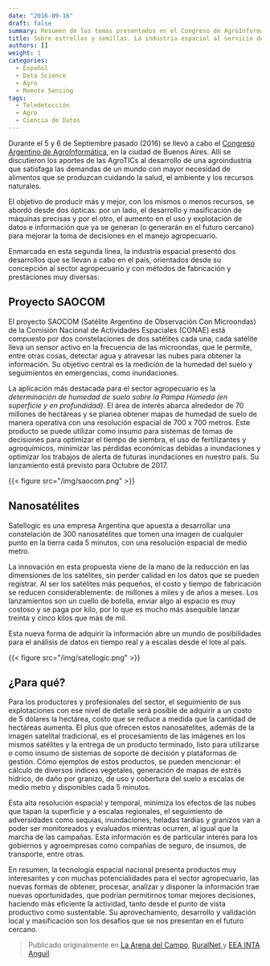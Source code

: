 ```yaml
---
date: "2016-09-16"
draft: false
summary: Resumen de los temas presentados en el Congreso de AgroInformática sobre satelites y sus aplicaciones en el agro.
title: Sobre estrellas y semillas. La industria espacial al servicio del agro.
authors: []
weight: 1
categories:
  - Español
  - Data Science
  - Agro
  - Remote Sensing
tags: 
  - Teledetección
  - Agro
  - Ciencia de Datos
---
```


Durante el 5 y 6 de Septiembre pasado (2016) se llevó a cabo el [Congreso Argentino de AgroInformática](https://inta.gob.ar/documentos/congreso-argentino-de-agroinformatica-cai-2016-resultados), en la ciudad de Buenos Aires. Allí se discutieron los aportes de las AgroTICs al desarrollo de una agroindustria que satisfaga las demandas de un mundo con mayor necesidad de alimentos que se produzcan cuidando la salud, el ambiente y los recursos naturales.

El objetivo de producir más y mejor, con los mismos o menos recursos, se abordó desde dos ópticas: por un lado, el desarrollo y masificación de máquinas precisas y por el otro, el aumento en el uso y explotación de datos e información que ya se generan (o generarán en el futuro cercano) para mejorar la toma de decisiones en el manejo agropecuario.

Enmarcada en esta segunda línea, la industria espacial presentó dos desarrollos que se llevan a cabo en el país, orientados desde su concepción al sector agropecuario y con métodos de fabricación y prestaciones muy diversas:


## Proyecto SAOCOM

El proyecto SAOCOM (Satélite Argentino de Observación Con Microondas) de la Comisión Nacional de Actividades Espaciales (CONAE) está compuesto por dos constelaciones de dos satélites cada una, cada satélite lleva un sensor activo en la frecuencia de las microondas, que le permite, entre otras cosas, detectar agua y atravesar las nubes para obtener la información.  Su objetivo central es la medición de la humedad del suelo y seguimientos en emergencias, como inundaciones.

La aplicación más destacada para el sector agropecuario es la _determinación de humedad de suelo sobre la Pampa Húmeda (en superficie y en profundidad)_.  El área de interés abarca alrededor de 70 millones de hectáreas y se planea obtener mapas de humedad de suelo de manera operativa con una resolución espacial de 700 x 700 metros.  Este producto se puede utilizar como insumo para sistemas de tomas de decisiones para optimizar el tiempo de siembra, el uso de fertilizantes y agroquímicos, minimizar las pérdidas económicas debidas a inundaciones y optimizar los trabajos de alerta de futuras inundaciones en nuestro país.  Su lanzamiento está previsto para Octubre de 2017.

{{< figure src="/img/saocom.png" >}}

## Nanosatélites

Satellogic es una empresa Argentina que apuesta a desarrollar una constelación de 300 nanosatélites que tomen una imagen de cualquier punto en la tierra cada 5 minutos, con una resolución espacial de medio metro.

La innovación en esta propuesta viene de la mano de la reducción en las dimensiones de los satélites, sin perder calidad en los datos que se pueden registrar.  Al ser los satélites más pequeños, el costo y tiempo de fabricación se reducen considerablemente: de millones a miles y de años a meses. Los lanzamientos son un cuello de botella, enviar algo al espacio es muy costoso y se paga por kilo, por lo que es mucho más asequible lanzar treinta y cinco kilos que más de mil. 

Esta nueva forma de adquirir la información abre un mundo de posibilidades para el análisis de datos en tiempo real y a escalas desde el lote al país.

{{< figure src="/img/satellogic.png" >}}

## ¿Para qué?

Para los productores y profesionales del sector, el seguimiento de sus explotaciones con ese nivel de detalle será posible de adquirir a un costo de 5 dólares la hectárea, costo que se reduce a medida que la cantidad de hectáreas aumenta.  El plus que ofrecen estos nanosatelites, además de la imagen satelital tradicional, es el procesamiento de las imágenes en los mismos satélites y la entrega de un producto terminado, listo para utilizarse o como insumo de  sistemas de soporte de decisión y plataformas de gestión. Cómo ejemplos de estos productos, se pueden mencionar: el cálculo de diversos índices vegetales, generación de mapas de estrés hídrico, de daño por granizo, de uso y cobertura del suelo a escalas de medio metro y disponibles cada 5 minutos.

Esta alta resolución espacial y temporal, minimiza los efectos de las nubes que tapan la superficie y a escalas regionales, el seguimiento de adversidades como sequias, inundaciones, heladas tardías y granizos van a poder ser monitoreados y evaluados mientras ocurren, al igual que la marcha de las campañas.  Esta información es de particular interés para los gobiernos y agroempresas como compañías de seguro, de insumos, de transporte, entre otras.

En resumen, la tecnología espacial nacional presenta productos muy interesantes y con muchas potencialidades para el sector agropecuario, las nuevas formas de obtener, procesar, analizar y disponer la información trae nuevas oportunidades, que podrían permitirnos tomar mejores decisiones, haciendo más eficiente la actividad, tanto desde el punto de vista productivo como sustentable.  Su aprovechamiento, desarrollo y validación local y masificación son los desafíos que se nos presentan en el futuro cercano.


> Publicado originalmente en [La Arena del Campo](http://www.laarena.com.ar/category/la_arena_del_campo), [RuralNet ](https://ruralnet.com.ar/la-industria-espacial-al-servicio-agro/) y [EEA INTA Anguil](https://inta.gob.ar/documentos/sobre-estrellas-y-semillas-la-industria-espacial-al-servicio-de-agro)
